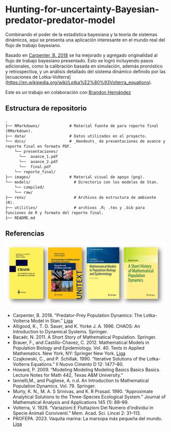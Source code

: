 # Hunting-for-uncertainty-Bayesian-predator-predator-model
Combinando el poder de la estadística bayesiana y la teoría de sistemas dinámicos, aquí se presenta una aplicación interesante en el mundo real del flujo de trabajo bayesiano.

Basado en [Carpenter, B. 2018](https://mc-stan.org/users/documentation/case-studies/lotka-volterra-predator-prey.html) se ha mejorado y agregado originalidad al flujo de trabajo bayesiano presentado. Esto se logró incluyendo pasos adicionales, como la calibración basada en simulación, además
pronóstico y retrospectiva, y un análisis detallado del sistema dinámico definido por las [ecuaciones de Lotka-Volterra] (https://en.wikipedia.org/wiki/Lotka%E2%80%93Volterra_equations).

Este es un trabajo en colaboración con [Brandon Hernández](https://github.com/BrandonHT)

## Estructura de repositorio
```
.
├── RMarkdowns/             # Material fuente de para reporte final (RMarkdown).
├── data/                   # Datos utilizados en el proyecto.
└── docs/                   # _Handouts_ de presentaciones de avance y reporte final en formato PDF.
    └── presentaciones/
      └──  avance_1.pdf
      └──  avance_2.pdf
      └──  final.pdf
    └── reporte_final/
├── images/                 # Material visual de apoyo (png).
└── models/                   # Directorio con los modelos de Stan.
    └── compiled/
    └── raw/
├── renv/                     # Archivos de estructura de ambiente (R).
├── utilities/                # archivos .R; .tex y .bib para funciones de R y formato del reporte final.
├── README.md

```

## Referencias
![](imagenes/referencias.png)

- Carpenter, B. 2018. “Predator-Prey Population Dynamics: The Lotka-Volterra Model in Stan.” [Liga](https://mc-stan.org/users/documentation/case-studies/lotka-volterra-predator-prey.html)
- Alligood, K., T. D. Sauer, and K. Yorke J. A. 1996. CHAOS: An Introduction to Dynamical Systems. Springer.
- Bacaër, N. 2011. A Short Story of Mathematical Population. Springer.
- Brauer, F., and Castillo-Chavez, C. 2012. Mathematical Models in Population Biology and Epidemiology. Vol. 40. Texts in Applied Mathematics. New York, NY: Springer New York. [Liga](https://doi.org/10.1007/978-1-4614-1686-9)
- Czajkowski, C., and P. Schillak. 1990. “Iterative Solutions of the Lotka-Volterra Equations.” Il Nuovo Cimento D 12: 1477–80.
- Howard, P. 2009. “Modeling Modeling Modeling Basics Basics Basics. Lecture Notes for Math 442, Texas A&M University.”
- Iannelli,M., and Pugliese, A. n.d. An Introduction to Mathematical Population Dynamics. Vol. 79. Springer.
- Murty, K. N., M. A. S Srinivas, and K. R Prasad. 1990. “Approximate Analytical Solutions to the Three-Species Ecological System.” Journal of Mathematical Analysis and Applications 145 (1): 89–99.
- Volterra, V. 1926. “Variazioni E Fluttazioni Del Numero d’individui in Specie Animali Conviventi.” Mem. Acad. Sci. Lincei 2: 31–113.
- PROFEPA. 2023. Vaquita marina: La marsopa más pequeña del mundo. [Liga](https://www.gob.mx/profepa/es/articulos/vaquita-marina-la-marsopa-mas-pequena-del-mundo?idiom=es) 
